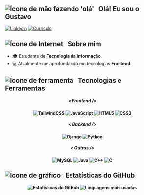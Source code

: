 
<h2> 
  <img src="https://img.icons8.com/?size=19&id=dlN23b953qvQ&format=png&color=000000" alt="Ícone de mão fazendo 'olá'"/> &nbsp;
  Olá! Eu sou o Gustavo
</h2> 
<div>
  <a href="https://www.linkedin.com/in/gustavo-oliveira-de-freitas-43039427a/" target="_blank"><img src="https://img.shields.io/badge/LinkedIn-1C1C1C?style=for-the-badge&logo=google-chrome&logoColor=blue" alt="Linkedin"/></a>
  <a href="https://gustaa13.github.io/curriculo/" target="_blank"><img src="https://img.shields.io/badge/-Meu%20Curr%C3%ADculo-1C1C1C?style=for-the-badge&logo=google-chrome&logoColor=yellow" alt="Currículo"/></a>
</div>

<h2>
  <img src="https://img.icons8.com/?size=19&id=103413&format=png&color=000000" alt="Ícone de Internet"/> &nbsp;
  Sobre mim
</h2>
<div>
  <ul>
    <li>🎓 Estudante de <strong>Tecnologia da Informação</strong>.</li>
    <li>💻 Atualmente me aprofundando em tecnologias <strong>Frontend<strong/>.</li>
  </ul>
</div>

<h2>
  <img src="https://img.icons8.com/?size=19&id=41888&format=png&color=000000" alt="Ícone de ferramenta"/> &nbsp;
  Tecnologias e Ferramentas
</h2>
<p align="center">

  <h5 align="center"><i>< Frontend /></i></h5>
  <div align="center">
    <img src="https://img.shields.io/badge/TailwindCSS-0D1117?style=for-the-badge&logo=tailwind-css&logoColor=38bdf8" alt="TailwindCSS"/>
    <img src="https://img.shields.io/badge/JavaScript-0D1117?style=for-the-badge&logo=javascript&logoColor=f7df1e" alt="JavaScript"/>
    <img src="https://img.shields.io/badge/HTML5-0D1117?style=for-the-badge&logo=html5&logoColor=ff5722" alt="HTML5"/>
    <img src="https://img.shields.io/badge/CSS3-0D1117?style=for-the-badge&logo=css3&logoColor=1572B6" alt="CSS3"/>
  </div>

  <h5 align="center"><i>< Backend /></i></h5>
  <div align="center">
    <img src="https://img.shields.io/badge/Django-0D1117?style=for-the-badge&logo=django&logoColor=white" alt="Django"/>
    <img src="https://img.shields.io/badge/Python-0D1117?style=for-the-badge&logo=python&logoColor=3776AB" alt="Python"/>
  </div>

  <h5 align="center"><i>< Outros /></i></h5>
  <div align="center">
    <img src="https://img.shields.io/badge/MySQL-0D1117?style=for-the-badge&logo=mysql&logoColor=white" alt="MySQL"/>
    <img src="https://img.shields.io/badge/Java-0D1117?style=for-the-badge&logo=openjdk&logoColor=red" alt="Java"/>
    <img src="https://img.shields.io/badge/C++-0D1117?style=for-the-badge&logo=c%2b%2b&logoColor=00599C" alt="C++"/>
    <img src="https://img.shields.io/badge/C-0D1117?style=for-the-badge&logo=c&logoColor=A8B9CC" alt="C"/>
  </div>

</p>

<h2>
  <img src="https://img.icons8.com/?size=19&id=RlXIngfmfHJq&format=png&color=228BE6" alt="Ícone de gráfico"/> &nbsp;
  Estatísticas do GitHub
</h2>
<div align="center">
  <img src="https://github-readme-stats.vercel.app/api?username=Gustaa13&show_icons=true&theme=dark&hide_border=true" alt="Estatísticas do GitHub"/>
  <img src="https://github-readme-stats.vercel.app/api/top-langs/?username=Gustaa13&layout=compact&theme=dark&hide_border=true" alt="Linguagens mais usadas"/>
</div>
